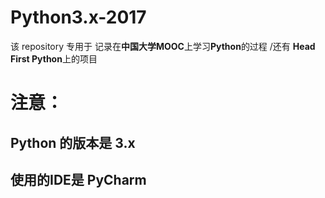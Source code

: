 # Python3.x-2017
该 repository 专用于  记录在**中国大学MOOC**上学习**Python**的过程
/还有 **Head First  Python**上的项目
# 注意：
## Python 的版本是 3.x
## 使用的IDE是 PyCharm

